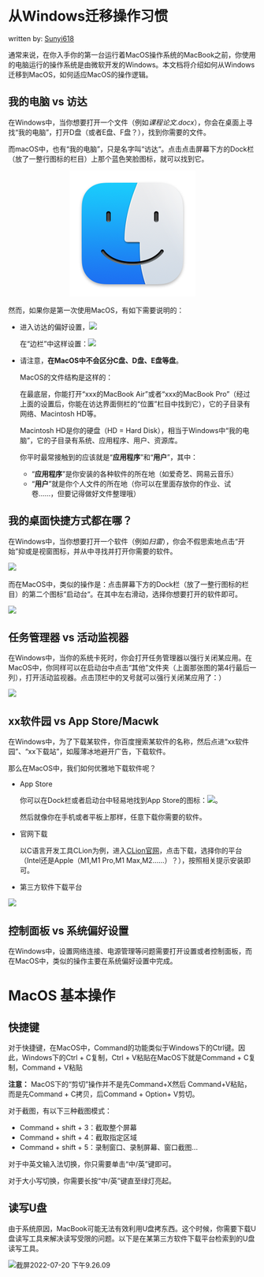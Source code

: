 # 从Windows迁移操作习惯

written by: [Sunyi618](https://github.com/Sunyi618)

通常来说，在你入手你的第一台运行着MacOS操作系统的MacBook之前，你使用的电脑运行的操作系统是由微软开发的Windows。本文档将介绍如何从Windows迁移到MacOS，如何适应MacOS的操作逻辑。

## 我的电脑 vs 访达

在Windows中，当你想要打开一个文件（例如*课程论文.docx*），你会在桌面上寻找“我的电脑”，打开D盘（或者E盘、F盘？），找到你需要的文件。

而macOS中，也有“我的电脑”，只是名字叫“访达“。点击点击屏幕下方的Dock栏（放了一整行图标的栏目）上那个蓝色笑脸图标，就可以找到它。

<p align="center" alt="就是这个图标" width="100">
  <img src="src/assets/Finder.png" />
</p>

然而，如果你是第一次使用MacOS，有如下需要说明的：

* 进入访达的偏好设置，![](https://tva1.sinaimg.cn/large/e6c9d24egy1h4dcj7f7opj214y0u0wjq.jpg)

  在“边栏”中这样设置：![](https://tva1.sinaimg.cn/large/e6c9d24egy1h4dclwdykkj20r61cuwhe.jpg)

* 请注意，**在MacOS中不会区分C盘、D盘、E盘等盘**。

  MacOS的文件结构是这样的：

  在最底层，你能打开“xxx的MacBook Air”或者“xxx的MacBook Pro”（经过上面的设置后，你能在访达界面侧栏的“位置”栏目中找到它），它的子目录有网络、Macintosh HD等。

  Macintosh HD是你的硬盘（HD = Hard Disk），相当于Windows中“我的电脑”，它的子目录有系统、应用程序、用户、资源库。

  你平时最常接触到的应该就是“**应用程序**”和“**用户**”，其中：

  * “**应用程序**”是你安装的各种软件的所在地（如爱奇艺、网易云音乐）
  * “**用户**”就是你个人文件的所在地（你可以在里面存放你的作业、试卷......，但要记得做好文件整理哦）

## 我的桌面快捷方式都在哪？

在Windows中，当你想要打开一个软件（例如*扫雷*），你会不假思索地点击“开始”抑或是视窗图标，并从中寻找并打开你需要的软件。

![](https://lh3.googleusercontent.com/-Ha3saq8OFts/YZMEemOcCwI/AAAAAAAAf_E/doZFnqHFfcsdPB3KOQulsH7cVSz6zv5mACEwYBhgLKtMDABHVOhz0Yv1aeBYkerQCB_m-YeLyTFOl3JarAk7ZvmmbmTWvUt9Yo5rcaOx8EetpKoEL5zdi6suJqUPqAMnxCNuWFELSyYPq9TGqd1jnPKxLLCNEoDi-ct7BqNP-qrbr-_RAl4PoEh475JURNwrog8TvSNIAwgKm8fv1N7Y0r_6nG4wQkDL6C8yGOReu2_Ysux0VBDtLMOjJWsbF9oOg8knIx0aNUu7iH9x6OAe5nc8qRJ9JAfDdFJmfsyBLbmby05oQAwRcYF061FhRQc169j-3E3ddF3CAISoZaxsVDG9lFLs98mBoKFMmsRq6iJFORCnOlZ4IsGocFYnRrZdUe-I4bTCtkcQ9hyQN2aHc_JtkDgLTnMCjw2C-kmdV5lhmq6SURgSQhsiwskhB0jsfLSu6fKpSmvjKtAimgTsvdxHIumJhgyKx-3RFlngT5244xJqqroLbFRwtwF6y_J_UJd60TlpZ9rUuI2n6rMQ6gXfesIgyHREDRQh69fCGUlcpsq2rkfglCulysq_MpkoHq7kYDJJ8xPwL3fJFE5QV81NicQe3qg9AZ13NyW4zD5VEu6yFe7b5GAzmw1OvfPHjCTW3Oj-ksy5LpuID3J49jsi5z10wzPrNjAY/s0/U2uICCilcH0LykMXgkc1PAKE9EA.png)

而在MacOS中，类似的操作是：点击屏幕下方的Dock栏（放了一整行图标的栏目）的第二个图标”启动台“。在其中左右滑动，选择你想要打开的软件即可。

![](https://tva1.sinaimg.cn/large/e6c9d24egy1h4dcb1p118j21c00u0n2q.jpg)

## 任务管理器 vs 活动监视器

在Windows中，当你的系统卡死时，你会打开任务管理器以强行关闭某应用。在MacOS中，你同样可以在启动台中点击“其他”文件夹（上面那张图的第4行最后一列），打开活动监视器。点击顶栏中的叉号就可以强行关闭某应用了：）

![](https://tva1.sinaimg.cn/large/e6c9d24egy1h4dd3ffl7ij219u0u0gq2.jpg)

## xx软件园 vs App Store/Macwk

在Windows中，为了下载某软件，你百度搜索某软件的名称，然后点进“xx软件园”、“xx下载站”，如履薄冰地避开广告，下载软件。

那么在MacOS中，我们如何优雅地下载软件呢？

* App Store

  你可以在Dock栏或者启动台中轻易地找到App Store的图标：![](https://tva1.sinaimg.cn/large/e6c9d24egy1h4dd8jojf7j201o01ma9t.jpg)。

  然后就像你在手机或者平板上那样，任意下载你需要的软件。

* 官网下载

  以C语言开发工具CLion为例，进入[CLion官网](https://www.jetbrains.com/zh-cn/clion/)，点击下载，选择你的平台（Intel还是Apple（M1,M1 Pro,M1 Max,M2......）？），按照相关提示安装即可。

* 第三方软件下载平台

![](https://tva1.sinaimg.cn/large/e6c9d24egy1h4dde9r3gcj210r0u0dj5.jpg)

## 控制面板 vs 系统偏好设置

在Windows中，设置网络连接、电源管理等问题需要打开设置或者控制面板，而在MacOS中，类似的操作主要在系统偏好设置中完成。

# MacOS 基本操作

## 快捷键

对于快捷键，在MacOS中，Command的功能类似于Windows下的Ctrl键。因此，Windows下的Ctrl + C复制，Ctrl + V粘贴在MacOS下就是Command + C复制，Command + V粘贴

**注意：** MacOS下的“剪切”操作并不是先Command+X然后 Command+V粘贴，而是先Command + C拷贝，后Command + Option+ V剪切。

对于截图，有以下三种截图模式：

* Command + shift + 3：截取整个屏幕
* Command + shift + 4：截取指定区域
* Command + shift + 5：录制窗口、录制屏幕、窗口截图...

对于中英文输入法切换，你只需要单击“中/英”键即可。

对于大小写切换，你需要长按“中/英”键直至绿灯亮起。

## 读写U盘

由于系统原因，MacBook可能无法有效利用U盘拷东西。这个时候，你需要下载U盘读写工具来解决读写受限的问题。以下是在某第三方软件下载平台检索到的U盘读写工具。

![截屏2022-07-20 下午9.26.09](https://tva1.sinaimg.cn/large/e6c9d24egy1h4dpny9ilsj21c00u0ael.jpg)